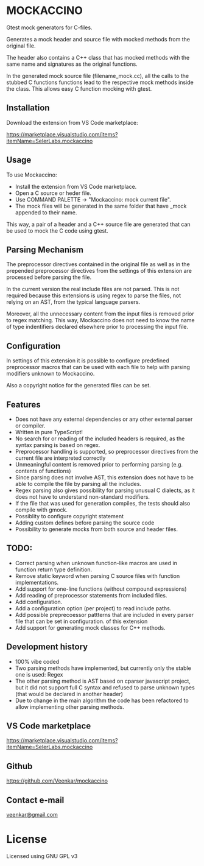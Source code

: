 # MOCKACCINO

Gtest mock generators for C-files.

Generates a mock header and source file with mocked methods from the original file.

The header also contains a C++ class that has mocked methods with the same name and signatures as the original functions.

In the generated mock source file (filename_mock.cc), all the calls to the stubbed C functions functions lead to the respective mock methods inside the class.
This allows easy C function mocking with gtest.


## Installation
Download the extension from VS Code marketplace:

https://marketplace.visualstudio.com/items?itemName=SelerLabs.mockaccino


## Usage
To use Mockaccino:
 - Install the extension from VS Code marketplace.
 - Open a C source or heder file.
 - Use COMMAND PALETTE -> "Mockaccino: mock current file".
 - The mock files will be generated in the same folder that have _mock appended to their name.

This way, a pair of a header and a C++ source file are generated that can be used to mock the C code using gtest.

## Parsing Mechanism
The preprocessor directives contained in the original file as well as in the prepended preprocessor directives from the settings of this extension are processed before parsing the file.

In the current version the real include files are not parsed.
This is not required because this extensions is using regex to parse the files, not relying on an AST, from the typical language parsers.

Moreover, all the unnecessary content from the input files is removed prior to regex matching.
This way, Mockaccino does not need to know the name of type indentifiers declared elsewhere prior to processing the input file.



## Configuration
In settings of this extension it is possible to configure predefined preprocessor macros that can be used with each file to help with parsing modifiers unknown to Mockaccino.

Also a copyright notice for the generated files can be set.




## Features
- Does not have any external dependencies or any other external parser or compiler.
- Written in pure TypeScript!
- No search for or reading of the included headers is required, as the syntax parsing is based on regex.
- Preprocessor handling is supported, so preprocessor directives from the current file are interpreted correctly
- Unmeaningful content is removed prior to performing parsing (e.g. contents of functions)
- Since parsing does not involve AST, this extension does not have to be able to compile the file by parsing all the includes.
- Regex parsing also gives possibility for parsing unusual C dialects, as it does not have to understand non-standard modifiers.
- If the file that was used for generation compiles, the tests should also compile with gmock.
- Possiblity to configure copyright statement
- Adding custom defines before parsing the source code
- Possibility to generate mocks from both source and header files.



## TODO:
- Correct parsing when unknown function-like macros are used in function return type definition.
- Remove static keyword when parsing C source files with function implementations.
- Add support for one-line functions (without compound expressions)
- Add reading of preprocessor statements from included files.
- Add configuration.
- Add a configuration option (per project) to read include paths.
- Add possible preprecoessor pattterns that are included in every parser file that can be set in configuration. of this extension
- Add support for generating mock classes for C++ methods.


## Development history
- 100% vibe coded
- Two parsing methods have implemented, but currently only the stable one is used: Regex
- The other parsing method is AST based on cparser javascript project, but it did not support full C syntax and refused to parse unknown types (that would be declared in another header)
- Due to change in the main algorithm the code has been refactored to allow implementing other parsing methods.


## VS Code marketplace
https://marketplace.visualstudio.com/items?itemName=SelerLabs.mockaccino

## Github
https://github.com/Veenkar/mockaccino

## Contact e-mail
veenkar@gmail.com

# License
Licensed using GNU GPL v3
